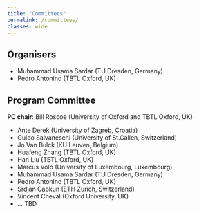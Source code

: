 ```yaml
---
title: "Committees"
permalink: /committees/
classes: wide
---
```


## Organisers
- Muhammad Usama Sardar (TU Dresden, Germany)
- Pedro Antonino (TBTL Oxford, UK)

## Program Committee
**PC chair**: Bill Roscoe (University of Oxford and TBTL Oxford, UK) 

- Ante Derek (University of Zagreb, Croatia)
- Guido Salvaneschi (University of St.Gallen, Switzerland) 
- Jo Van Bulck (KU Leuven, Belgium)
- Huafeng Zhang (TBTL Oxford, UK)
- Han Liu (TBTL Oxford, UK)
- Marcus Völp (University of Luxembourg, Luxembourg)
- Muhammad Usama Sardar (TU Dresden, Germany)
- Pedro Antonino (TBTL Oxford, UK)
- Srdjan Capkun (ETH Zurich, Switzerland)
- Vincent Cheval (Oxford University, UK)
- ... TBD



